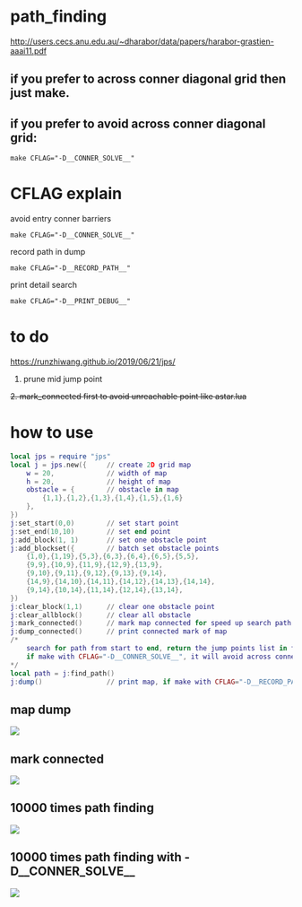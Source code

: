 # path_finding
http://users.cecs.anu.edu.au/~dharabor/data/papers/harabor-grastien-aaai11.pdf

## if you prefer to across conner diagonal grid then just make.

## if you prefer to avoid across conner diagonal grid:

    make CFLAG="-D__CONNER_SOLVE__"

# CFLAG explain

avoid entry conner barriers

    make CFLAG="-D__CONNER_SOLVE__"

record path in dump

    make CFLAG="-D__RECORD_PATH__"

print detail search

    make CFLAG="-D__PRINT_DEBUG__"

# to do

https://runzhiwang.github.io/2019/06/21/jps/

1. prune mid jump point

~~2. mark_connected first to avoid unreachable point like astar.lua~~

# how to use

```lua
local jps = require "jps"
local j = jps.new({     // create 2D grid map
    w = 20,             // width of map
    h = 20,             // height of map
    obstacle = {        // obstacle in map
        {1,1},{1,2},{1,3},{1,4},{1,5},{1,6}
    },
})
j:set_start(0,0)        // set start point
j:set_end(10,10)        // set end point
j:add_block(1, 1)       // set one obstacle point
j:add_blockset({        // batch set obstacle points
    {1,0},{1,19},{5,3},{6,3},{6,4},{6,5},{5,5},
    {9,9},{10,9},{11,9},{12,9},{13,9},
    {9,10},{9,11},{9,12},{9,13},{9,14},
    {14,9},{14,10},{14,11},{14,12},{14,13},{14,14},
    {9,14},{10,14},{11,14},{12,14},{13,14},
})
j:clear_block(1,1)      // clear one obstacle point
j:clear_allblock()      // clear all obstacle
j:mark_connected()      // mark map connected for speed up search path to unreachable point
j:dump_connected()      // print connected mark of map
/* 
    search for path from start to end, return the jump points list in table
    if make with CFLAG="-D__CONNER_SOLVE__", it will avoid across conner diagonal grid
*/
local path = j:find_path()
j:dump()                // print map, if make with CFLAG="-D__RECORD_PATH__", it will show the path result
```

## map dump

![](https://github.com/rangercyh/path_finding/blob/master/img/4.jpg)

## mark connected

![](https://github.com/rangercyh/path_finding/blob/master/img/3.jpg)

## 10000 times path finding

![](https://github.com/rangercyh/path_finding/blob/master/img/1.jpg)

## 10000 times path finding with -D__CONNER_SOLVE__

![](https://github.com/rangercyh/path_finding/blob/master/img/2.jpg)
